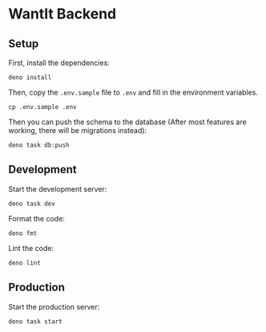 # WantIt Backend

## Setup

First, install the dependencies:

```
deno install
```

Then, copy the `.env.sample` file to `.env` and fill in the environment
variables.

```
cp .env.sample .env
```

Then you can push the schema to the database (After most features are working,
there will be migrations instead):

```
deno task db:push
```

## Development

Start the development server:

```
deno task dev
```

Format the code:

```
deno fmt
```

Lint the code:

```
deno lint
```

## Production

Start the production server:

```
deno task start
```
